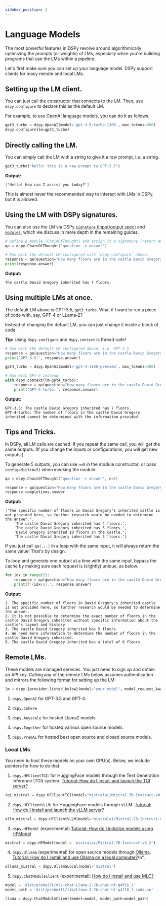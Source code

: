 ```yaml
---
sidebar_position: 2
---
```


# Language Models

The most powerful features in DSPy revolve around algorithmically optimizing the prompts (or weights) of LMs, especially when you're building programs that use the LMs within a pipeline.

Let's first make sure you can set up your language model. DSPy support clients for many remote and local LMs.

## Setting up the LM client.

You can just call the constructor that connects to the LM. Then, use `dspy.configure` to declare this as the default LM.

For example, to use OpenAI language models, you can do it as follows.

```python
gpt3_turbo = dspy.OpenAI(model='gpt-3.5-turbo-1106', max_tokens=300)
dspy.configure(lm=gpt3_turbo)
```

## Directly calling the LM.

You can simply call the LM with a string to give it a raw prompt, i.e. a string.

```python
gpt3_turbo("hello! this is a raw prompt to GPT-3.5")
```

**Output:**
```text
['Hello! How can I assist you today?']
```

This is almost never the recommended way to interact with LMs in DSPy, but it is allowed.

## Using the LM with DSPy signatures.

You can also use the LM via DSPy [`signature` (input/output spec)](https://dspy-docs.vercel.app/docs/building-blocks/signatures) and [`modules`](https://dspy-docs.vercel.app/docs/building-blocks/modules), which we discuss in more depth in the remaining guides.

```python
# Define a module (ChainOfThought) and assign it a signature (return an answer, given a question).
qa = dspy.ChainOfThought('question -> answer')

# Run with the default LM configured with `dspy.configure` above.
response = qa(question="How many floors are in the castle David Gregory inherited?")
print(response.answer)
```
**Output:**
```text
The castle David Gregory inherited has 7 floors.
```

## Using multiple LMs at once.

The default LM above is GPT-3.5, `gpt3_turbo`. What if I want to run a piece of code with, say, GPT-4 or LLama-2?

Instead of changing the default LM, you can just change it inside a block of code.

**Tip:** Using `dspy.configure` and `dspy.context` is thread-safe!

```python
# Run with the default LM configured above, i.e. GPT-3.5
response = qa(question="How many floors are in the castle David Gregory inherited?")
print('GPT-3.5:', response.answer)

gpt4_turbo = dspy.OpenAI(model='gpt-4-1106-preview', max_tokens=300)

# Run with GPT-4 instead
with dspy.context(lm=gpt4_turbo):
    response = qa(question="How many floors are in the castle David Gregory inherited?")
    print('GPT-4-turbo:', response.answer)
```
**Output:**
```text
GPT-3.5: The castle David Gregory inherited has 7 floors.
GPT-4-turbo: The number of floors in the castle David Gregory inherited cannot be determined with the information provided.
```

## Tips and Tricks.

In DSPy, all LM calls are cached. If you repeat the same call, you will
get the same outputs. (If you change the inputs or configurations, you
will get new outputs.)

To generate 5 outputs, you can use `n=5` in the module constructor, or
pass `config=dict(n=5)` when invoking the module.

```python
qa = dspy.ChainOfThought('question -> answer', n=5)

response = qa(question="How many floors are in the castle David Gregory inherited?")
response.completions.answer
```
**Output:**
```text
["The specific number of floors in David Gregory's inherited castle is not provided here, so further research would be needed to determine the answer.",
    'The castle David Gregory inherited has 4 floors.',
    'The castle David Gregory inherited has 5 floors.',
    'David Gregory inherited 10 floors in the castle.',
    'The castle David Gregory inherited has 5 floors.']
```

If you just call `qa(...)` in a loop with the same input, it will always
return the same value! That\'s by design.

To loop and generate one output at a time with the same input, bypass
the cache by making sure each request is (slightly) unique, as below.

```python
for idx in range(5):
    response = qa(question="How many floors are in the castle David Gregory inherited?", config=dict(temperature=0.7+0.0001*idx))
    print(f'{idx+1}.', response.answer)
```
**Output:**
```text
1. The specific number of floors in David Gregory's inherited castle is not provided here, so further research would be needed to determine the answer.
2. It is not possible to determine the exact number of floors in the castle David Gregory inherited without specific information about the castle's layout and history.
3. The castle David Gregory inherited has 5 floors.
4. We need more information to determine the number of floors in the castle David Gregory inherited.
5. The castle David Gregory inherited has a total of 6 floors.
```

## Remote LMs.

These models are managed services. You just need to sign up and obtain an API key. Calling any of the remote LMs below assumes authentication and mirrors the following format for setting up the LM:

```python
lm = dspy.{provider_listed_below}(model="your model", model_request_kwargs="...")
```

1.  `dspy.OpenAI` for GPT-3.5 and GPT-4.

2.  `dspy.Cohere`

3.  `dspy.Anyscale` for hosted Llama2 models.

4. `dspy.Together` for hosted various open source models.

5. `dspy.PremAI` for hosted best open source and closed source models.

### Local LMs.

You need to host these models on your own GPU(s). Below, we include pointers for how to do that.

1.  `dspy.HFClientTGI`: for HuggingFace models through the Text Generation Inference (TGI) system. [Tutorial: How do I install and launch the TGI server?](https://dspy-docs.vercel.app/docs/deep-dive/language_model_clients/local_models/HFClientTGI)

```python
tgi_mistral = dspy.HFClientTGI(model="mistralai/Mistral-7B-Instruct-v0.2", port=8080, url="http://localhost")
```

2.  `dspy.HFClientVLLM`: for HuggingFace models through vLLM. [Tutorial: How do I install and launch the vLLM server?](https://dspy-docs.vercel.app/docs/deep-dive/language_model_clients/local_models/HFClientVLLM)

```python
vllm_mistral = dspy.HFClientVLLM(model="mistralai/Mistral-7B-Instruct-v0.2", port=8080, url="http://localhost")
```

3.  `dspy.HFModel` (experimental) [Tutorial: How do I initialize models using HFModel](https://dspy-docs.vercel.app/api/local_language_model_clients/HFModel)

```python
mistral = dspy.HFModel(model = 'mistralai/Mistral-7B-Instruct-v0.2')
```

4.  `dspy.Ollama` (experimental) for open source models through [Ollama](https://ollama.com). [Tutorial: How do I install and use Ollama on a local computer?](https://dspy-docs.vercel.app/api/local_language_model_clients/Ollama)\n",

```python
ollama_mistral = dspy.OllamaLocal(model='mistral')
```

5.  `dspy.ChatModuleClient` (experimental): [How do I install and use MLC?](https://dspy-docs.vercel.app/api/local_language_model_clients/MLC)

```python
model = 'dist/prebuilt/mlc-chat-Llama-2-7b-chat-hf-q4f16_1'
model_path = 'dist/prebuilt/lib/Llama-2-7b-chat-hf-q4f16_1-cuda.so'

llama = dspy.ChatModuleClient(model=model, model_path=model_path)
```